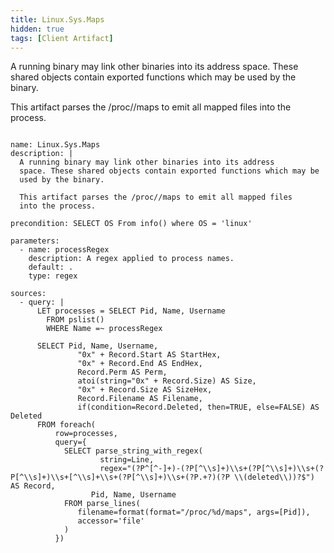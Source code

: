 ```yaml
---
title: Linux.Sys.Maps
hidden: true
tags: [Client Artifact]
---
```


A running binary may link other binaries into its address
space. These shared objects contain exported functions which may be
used by the binary.

This artifact parses the /proc/<pid>/maps to emit all mapped files
into the process.


<pre><code class="language-yaml">
name: Linux.Sys.Maps
description: |
  A running binary may link other binaries into its address
  space. These shared objects contain exported functions which may be
  used by the binary.

  This artifact parses the /proc/<pid>/maps to emit all mapped files
  into the process.

precondition: SELECT OS From info() where OS = 'linux'

parameters:
  - name: processRegex
    description: A regex applied to process names.
    default: .
    type: regex

sources:
  - query: |
      LET processes = SELECT Pid, Name, Username
        FROM pslist()
        WHERE Name =~ processRegex

      SELECT Pid, Name, Username,
               "0x" + Record.Start AS StartHex,
               "0x" + Record.End AS EndHex,
               Record.Perm AS Perm,
               atoi(string="0x" + Record.Size) AS Size,
               "0x" + Record.Size AS SizeHex,
               Record.Filename AS Filename,
               if(condition=Record.Deleted, then=TRUE, else=FALSE) AS Deleted
      FROM foreach(
          row=processes,
          query={
            SELECT parse_string_with_regex(
                    string=Line,
                    regex="(?P<Start>^[^-]+)-(?P<End>[^\\s]+)\\s+(?P<Perm>[^\\s]+)\\s+(?P<Size>[^\\s]+)\\s+[^\\s]+\\s+(?P<PermInt>[^\\s]+)\\s+(?P<Filename>.+?)(?P<Deleted> \\(deleted\\))?$") AS Record,
                  Pid, Name, Username
            FROM parse_lines(
               filename=format(format="/proc/%d/maps", args=[Pid]),
               accessor='file'
            )
          })

</code></pre>

